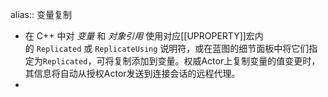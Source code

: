 alias:: 变量复制

- 在 C++ 中对 *变量* 和 *对象引用* 使用对应[[UPROPERTY]]宏内的 `Replicated` 或 `ReplicateUsing` 说明符，或在蓝图的细节面板中将它们指定为`Replicated`，可将复制添加到变量。权威Actor上复制变量的值变更时，其信息将自动从授权Actor发送到连接会话的远程代理。
-